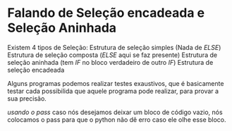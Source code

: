 # Falando de Seleção encadeada e Seleção Aninhada

Existem 4 tipos de Seleção:
Estrutura de seleção simples (Nada de _ELSE_)
Estrutura de seleção composta (_ELSE_ aqui se faz presente)
Estrutura de seleção aninhada (tem _IF_ no bloco verdadeiro de outro _IF_)
Estrutura de seleção encadeada

Alguns programas podemos realizar testes exaustivos, que é basicamente testar cada possibilida que aquele programa pode realizar, para provar a sua precisão.

_usando o pass_ caso nós desejamos deixar um bloco de código vazio, nós colocamos o pass para que o python não dê erro caso ele olhe esse bloco.